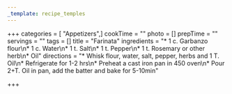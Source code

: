 ```yaml
---
_template: recipe_temples
---
```



+++
categories = [ "Appetizers",]
cookTime = ""
photo = []
prepTime = ""
servings = ""
tags = []
title = "Farinata"
ingredients = "* 1 c. Garbanzo flour\n* 1 c. Water\n* 1 t. Salt\n* 1 t. Pepper\n* 1 t. Rosemary or other herb\n* Oil"
directions = "* Whisk flour, water, salt, pepper, herbs and 1 T. Oil\n* Refrigerate for 1-2 hrs\n* Preheat a cast iron pan in 450 oven\n* Pour 2+T. Oil in pan, add the batter and bake for 5-10min"

+++

